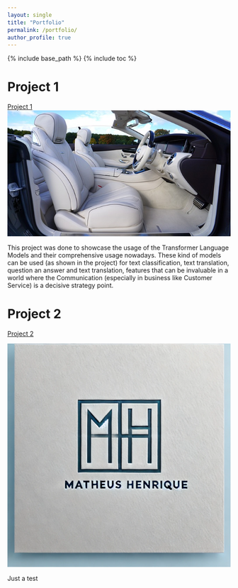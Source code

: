 ```yaml
---
layout: single
title: "Portfolio"
permalink: /portfolio/
author_profile: true
---
```


{% include base_path %}
{% include toc %}


# Project 1
[Project 1](https://matheushbps.github.io/portfolio/portfolio-1/)
<img src='/images/car.jpeg'>

This project was done to showcase the usage of the Transformer Language Models and their comprehensive usage nowadays. These kind of models can be used (as shown in the project) for text classification, text translation, question an answer and text translation, features that can be invaluable in a world where the Communication (especially in business like Customer Service) is a decisive strategy point.


# Project 2
[Project 2](https://matheushbps.github.io/portfolio/portfolio-2/)

<img src='/_pages/mh_.png'>

Just a test